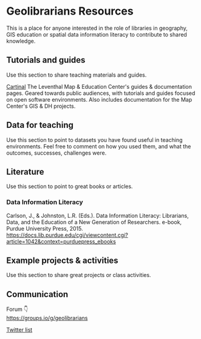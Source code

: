 # Geolibrarians Resources

This is a place for anyone interested in the role of libraries in geography, GIS education or spatial data information literacy to contribute to shared knowledge.  


## Tutorials and guides

Use this section to share teaching materials and guides.

[Cartinal](https://geoservices.leventhalmap.org/cartinal/ "Cartinal")
The Leventhal Map & Education Center's guides & documentation pages. Geared towards public audiences, with tutorials and guides focused on open software environments. Also includes documentation for the Map Center's GIS & DH projects.


## Data for teaching

Use this section to point to datasets you have found useful in teaching environments. Feel free to comment on how you used them, and what the outcomes, successes, challenges were.


## Literature 

Use this section to point to great books or articles.

### Data Information Literacy
Carlson, J., & Johnston, L.R. (Eds.). Data Information Literacy: Librarians, Data, and the Education of a New Generation of Researchers. e-book, Purdue University Press, 2015. https://docs.lib.purdue.edu/cgi/viewcontent.cgi?article=1042&context=purduepress_ebooks


## Example projects & activities

Use this section to share great projects or class activities.

## Communication

Forum 👇<br>
https://groups.io/g/geolibrarians

[Twitter list](https://twitter.com/i/lists/1301804164318662656?s=20 "Twitter list")
